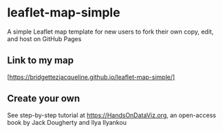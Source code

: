 # leaflet-map-simple
A simple Leaflet map template for new users to fork their own copy, edit, and host on GitHub Pages

## Link to my map
[https://bridgettezjacqueline.github.io/leaflet-map-simple/]

## Create your own
See step-by-step tutorial at https://HandsOnDataViz.org, an open-access book by Jack Dougherty and Ilya Ilyankou
